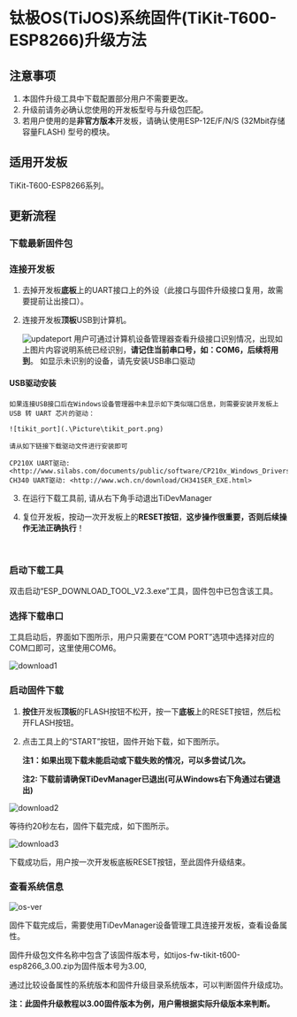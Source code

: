 # 钛极OS(TiJOS)系统固件(TiKit-T600-ESP8266)升级方法

## 注意事项

1. 本固件升级工具中下载配置部分用户不需要更改。
2. 升级前请务必确认您使用的开发板型号与升级包匹配。
3. 若用户使用的是**非官方版本**开发板，请确认使用ESP-12E/F/N/S (32Mbit存储容量FLASH) 型号的模块。

## 适用开发板

TiKit-T600-ESP8266系列。

## 更新流程

### 下载最新固件包

### 连接开发板

1. 去掉开发板**底板**上的UART接口上的外设（此接口与固件升级接口复用，故需要提前让出接口）。

2. 连接开发板**顶板**USB到计算机。

   ![updateport](./img/updateport.png)
   用户可通过计算机设备管理器查看升级接口识别情况，出现如上图片内容说明系统已经识别，**请记住当前串口号，如：COM6，后续将用到**。
   如显示未识别的设备，请先安装USB串口驱动
   
#### USB驱动安装

    如果连接USB接口后在Windows设备管理器中未显示如下类似端口信息，则需要安装开发板上 USB 转 UART 芯片的驱动：
    
    ![tikit_port](.\Picture\tikit_port.png)
    
    请从如下链接下载驱动文件进行安装即可
    
    CP210X UART驱动: <http://www.silabs.com/documents/public/software/CP210x_Windows_Drivers.zip>
    CH340 UART驱动: <http://www.wch.cn/download/CH341SER_EXE.html>


3. 在运行下载工具前, 请从右下角手动退出TiDevManager

4. 复位开发板，按动一次开发板上的**RESET按钮**，**这步操作很重要，否则后续操作无法正确执行**！

   ​

### 启动下载工具

双击启动“ESP_DOWNLOAD_TOOL_V2.3.exe”工具，固件包中已包含该工具。

### 选择下载串口

工具启动后，界面如下图所示，用户只需要在“COM PORT”选项中选择对应的COM口即可，这里使用COM6。

![download1](./img/download1.png)

### 启动固件下载

1. **按住**开发板**顶板**的FLASH按钮不松开，按一下**底板**上的RESET按钮，然后松开FLASH按钮。

2. 点击工具上的“START”按钮，固件开始下载，如下图所示。

   **注1：如果出现下载未能启动或下载失败的情况，可以多尝试几次。**

   **注2: 下载前请确保TiDevManager已退出(可从Windows右下角通过右键退出)**

![download2](./img/download2.png)

等待约20秒左右，固件下载完成，如下图所示。

![download3](./img/download3.png)

下载成功后，用户按一次开发板底板RESET按钮，至此固件升级结束。

### 查看系统信息

![os-ver](./img/os-ver.png)

固件下载完成后，需要使用TiDevManager设备管理工具连接开发板，查看设备属性。

固件升级包文件名称中包含了该固件版本号，如tijos-fw-tikit-t600-esp8266_3.00.zip为固件版本号为3.00,

通过比较设备属性的系统版本和固件升级目录系统版本，可以判断固件升级成功。

**注：此固件升级教程以3.00固件版本为例，用户需根据实际升级版本来判断。**

